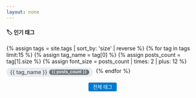 ```yaml
---
layout: none
---
```


<div class="sidebar-tags">
  <h4>🏷️ 인기 태그</h4>
  <div class="tags-cloud">
    {% assign tags = site.tags | sort_by: 'size' | reverse %}
    {% for tag in tags limit:15 %}
    {% assign tag_name = tag[0] %}
    {% assign posts_count = tag[1].size %}
    {% assign font_size = posts_count | times: 2 | plus: 12 %}
    <a href="{{ site.baseurl }}/tags/#{{ tag_name | slugify }}" 
       class="tag-link" 
       style="font-size: {{ font_size }}px;">
      {{ tag_name }}
      <span class="tag-count">{{ posts_count }}</span>
    </a>
    {% endfor %}
  </div>
  <div class="tags-more">
    <a href="{{ site.baseurl }}/tags/" class="btn btn--small">전체 태그</a>
  </div>
</div>

<style>
.sidebar-tags {
  margin-bottom: 2rem;
}

.tags-cloud {
  display: flex;
  flex-wrap: wrap;
  gap: 0.5rem;
  margin-bottom: 1rem;
}

.tag-link {
  display: inline-flex;
  align-items: center;
  padding: 0.3rem 0.6rem;
  background-color: #e9ecef;
  color: #495057;
  text-decoration: none;
  border-radius: 15px;
  font-weight: 500;
  transition: all 0.2s ease;
  position: relative;
  line-height: 1;
}

.tag-link:hover {
  background-color: #007acc;
  color: white;
  transform: translateY(-1px);
  box-shadow: 0 2px 4px rgba(0,0,0,0.1);
}

.tag-count {
  background-color: #6c757d;
  color: white;
  font-size: 0.7rem;
  padding: 0.1rem 0.4rem;
  border-radius: 10px;
  margin-left: 0.3rem;
  font-weight: 600;
  min-width: 16px;
  text-align: center;
}

.tag-link:hover .tag-count {
  background-color: rgba(255,255,255,0.2);
}

.tags-more {
  text-align: center;
}

.btn--small {
  padding: 0.25rem 0.75rem;
  font-size: 0.8rem;
  background-color: #007acc;
  color: white;
  border-radius: 3px;
  text-decoration: none;
  transition: background-color 0.2s ease;
}

.btn--small:hover {
  background-color: #005a9e;
  color: white;
}
</style> 